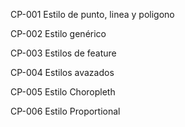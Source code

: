 CP-001
Estilo de punto, linea y poligono

CP-002
Estilo genérico

CP-003
Estilos de feature

CP-004
Estilos avazados

CP-005
Estilo Choropleth

CP-006
Estilo Proportional